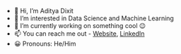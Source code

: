 - 👋 Hi, I’m Aditya Dixit
- 👀 I’m interested in Data Science and Machine Learning
- 🌱 I’m currently working on something cool :wink:
- 📫 You can reach me out - [Website](https://dixitaditya248.github.io/), [LinkedIn](https://www.linkedin.com/in/aditya-dixit-gecj/)
-  :grinning:  Pronouns: He/Him

<!---
dixitaditya248/dixitaditya248 is a ✨ special ✨ repository because its `README.md` (this file) appears on your GitHub profile.
You can click the Preview link to take a look at your changes.
--->
